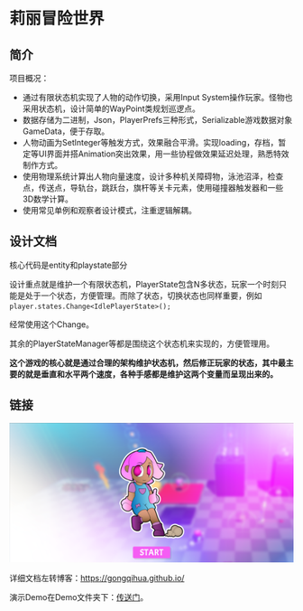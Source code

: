 # 莉丽冒险世界

## 简介

项目概况：

- ﻿通过有限状态机实现了人物的动作切换，采用Input System操作玩家。怪物也采用状态机，设计简单的WayPoint类规划巡逻点。
- ﻿数据存储为二进制，Json，PlayerPrefs三种形式，Serializable游戏数据对象GameData，便于存取。
- ﻿﻿人物动画为Setlnteger等触发方式，效果融合平滑。实现loading，存档，暂定等UI界面并搭Animation突出效果，用一些协程做效果延迟处理，熟悉特效制作方式。
- ﻿使用物理系统计算出人物向量速度，设计多种机关障碍物，泳池沼泽，检查点，传送点，导轨台，跳跃台，旗杆等关卡元素，使用碰撞器触发器和一些3D数学计算。
- ﻿﻿使用常见单例和观察者设计模式，注重逻辑解耦。

## 设计文档

核心代码是entity和playstate部分

设计重点就是维护一个有限状态机，PlayerState包含N多状态，玩家一个时刻只能是处于一个状态，方便管理。而除了状态，切换状态也同样重要，例如`player.states.Change<IdlePlayerState>();`

经常使用这个Change。

其余的PlayerStateManager等都是围绕这个状态机来实现的，方便管理用。

**这个游戏的核心就是通过合理的架构维护状态机，然后修正玩家的状态，其中最主要的就是垂直和水平两个速度，各种手感都是维护这两个变量而呈现出来的。**

## 链接

![莉丽冒险世界](DEMO\screenshot.png)

详细文档左转博客：https://gongqihua.github.io/

演示Demo在Demo文件夹下：[传送门](DEMO\Odyssey.mp4)。
